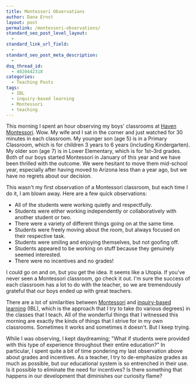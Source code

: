 ```yaml
---
title: Montessori Observations
author: Dana Ernst
layout: post
permalink: /montessori-observations/
standard_seo_post_level_layout:
  - 
standard_link_url_field:
  - 
standard_seo_post_meta_description:
  - 
dsq_thread_id:
  - 4020442318
categories:
  - Teaching Posts
tags:
  - IBL
  - inquiry-based learning
  - Montessori
  - teaching
---
```

This morning I spent an hour observing my boys' classrooms at [Haven Montessori][1]. Wow. My wife and I sat in the corner and just watched for 30 minutes in each classroom. My younger son (age 5) is in a Primary Classroom, which is for children 3 years to 6 years (including Kindergarten). My older son (age 7) is in Lower Elementary, which is for 1st–3rd grades. Both of our boys started Montessori in January of this year and we have been thrilled with the outcome. We were hesitant to move them mid-school year, especially after having moved to Arizona less than a year ago, but we have no regrets about our decision.

This wasn't my first observation of a Montessori classroom, but each time I do it, I am blown away. Here are a few quick observations:

  * All of the students were working quietly and respectfully.
  * Students were either working independently or collaboratively with another student or two.
  * There were a variety of different things going on at the same time.
  * Students were freely moving about the room, but always focused on their respective task.
  * Students were smiling and enjoying themselves, but not goofing off.
  * Students appeared to be working on stuff because they genuinely seemed interested.
  * There were no incentives and no grades!

I could go on and on, but you get the idea. It seems like a Utopia. If you've never seen a Montessori classroom, go check it out. I'm sure the success of each classroom has a lot to do with the teacher, so we are tremendously grateful that our boys ended up with great teachers.

There are a lot of similarities between [Montessori][2] and [inquiry-based learning][3] (IBL), which is the approach that I try to take (to various degrees) in the classes that I teach. All of the wonderful things that I witnessed this morning are exactly the kinds of things that I strive for in my own classrooms. Sometimes it works and sometimes it doesn't. But I keep trying.

While I was observing, I kept daydreaming; "What if students were provided with this type of experience throughout their entire education?" In particular, I spent quite a bit of time pondering my last observation above about grades and incentives. As a teacher, I try to de-emphasize grades as much as possible, but our educational system is so entrenched in their use. Is it possible to eliminate the need for incentives? Is there something that happens in our development that diminishes our curiosity flame?

 [1]: http://havenmontessori.org
 [2]: http://en.wikipedia.org/wiki/Montessori_education
 [3]: http://www.inquirybasedlearning.org/?page=What_is_IBL